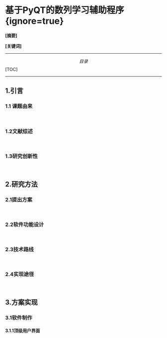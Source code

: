 # 基于PyQT的数列学习辅助程序{ignore=true}

**[摘要]**

**[关键词]**

***

$$ 目录 $$
[TOC]

***  

## 1.引言
### 1.1 课题由来
&emsp;&emsp;
### 1.2文献综述
&emsp;&emsp;
### 1.3研究创新性
&emsp;&emsp;

## 2.研究方法
### 2.1提出方案
&emsp;&emsp;
### 2.2软件功能设计
&emsp;&emsp;
### 2.3技术路线
&emsp;&emsp;
### 2.4实现途径
&emsp;&emsp;

## 3.方案实现
### 3.1软件制作
#### 3.1.1顶级用户界面
&emsp;&emsp;
